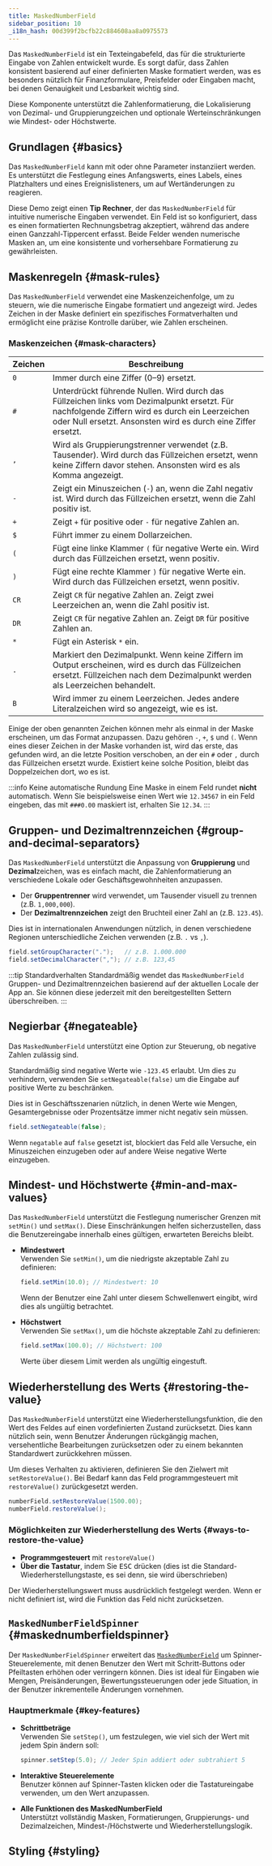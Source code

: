 ```yaml
---
title: MaskedNumberField
sidebar_position: 10
_i18n_hash: 00d399f2bcfb22c884608aa8a0975573
---
```

<DocChip chip='shadow' />
<DocChip chip='name' label="dwc-numberfield" />
<DocChip chip='since' label='24.10' />
<JavadocLink type="foundation" location="com/webforj/component/field/MaskedNumberField" top='true'/>

Das `MaskedNumberField` ist ein Texteingabefeld, das für die strukturierte Eingabe von Zahlen entwickelt wurde. Es sorgt dafür, dass Zahlen konsistent basierend auf einer definierten Maske formatiert werden, was es besonders nützlich für Finanzformulare, Preisfelder oder Eingaben macht, bei denen Genauigkeit und Lesbarkeit wichtig sind.

Diese Komponente unterstützt die Zahlenformatierung, die Lokalisierung von Dezimal- und Gruppierungzeichen und optionale Werteinschränkungen wie Mindest- oder Höchstwerte.

## Grundlagen {#basics}

Das `MaskedNumberField` kann mit oder ohne Parameter instanziiert werden. Es unterstützt die Festlegung eines Anfangswerts, eines Labels, eines Platzhalters und eines Ereignislisteners, um auf Wertänderungen zu reagieren.

Diese Demo zeigt einen **Tip Rechner**, der das `MaskedNumberField` für intuitive numerische Eingaben verwendet. Ein Feld ist so konfiguriert, dass es einen formatierten Rechnungsbetrag akzeptiert, während das andere einen Ganzzahl-Tippercent erfasst. Beide Felder wenden numerische Masken an, um eine konsistente und vorhersehbare Formatierung zu gewährleisten.

<ComponentDemo 
path='/webforj/maskednumberfield?' 
javaE='https://raw.githubusercontent.com/webforj/webforj-documentation/refs/heads/main/src/main/java/com/webforj/samples/views/fields/maskednumberfield/MaskedNumberFieldView.java'
height='270px'
/>

## Maskenregeln {#mask-rules}

Das `MaskedNumberField` verwendet eine Maskenzeichenfolge, um zu steuern, wie die numerische Eingabe formatiert und angezeigt wird. 
Jedes Zeichen in der Maske definiert ein spezifisches Formatverhalten und ermöglicht eine präzise Kontrolle darüber, wie Zahlen erscheinen.

### Maskenzeichen {#mask-characters}

| Zeichen    | Beschreibung |
|------------|--------------|
| `0`        | Immer durch eine Ziffer (0–9) ersetzt. |
| `#`        | Unterdrückt führende Nullen. Wird durch das Füllzeichen links vom Dezimalpunkt ersetzt. Für nachfolgende Ziffern wird es durch ein Leerzeichen oder Null ersetzt. Ansonsten wird es durch eine Ziffer ersetzt. |
| `,`        | Wird als Gruppierungstrenner verwendet (z.B. Tausender). Wird durch das Füllzeichen ersetzt, wenn keine Ziffern davor stehen. Ansonsten wird es als Komma angezeigt. |
| `-`        | Zeigt ein Minuszeichen (`-`) an, wenn die Zahl negativ ist. Wird durch das Füllzeichen ersetzt, wenn die Zahl positiv ist. |
| `+`        | Zeigt `+` für positive oder `-` für negative Zahlen an. |
| `$`        | Führt immer zu einem Dollarzeichen. |
| `(`        | Fügt eine linke Klammer `(` für negative Werte ein. Wird durch das Füllzeichen ersetzt, wenn positiv. |
| `)`        | Fügt eine rechte Klammer `)` für negative Werte ein. Wird durch das Füllzeichen ersetzt, wenn positiv. |
| `CR`       | Zeigt `CR` für negative Zahlen an. Zeigt zwei Leerzeichen an, wenn die Zahl positiv ist. |
| `DR`       | Zeigt `CR` für negative Zahlen an. Zeigt `DR` für positive Zahlen an. |
| `*`        | Fügt ein Asterisk `*` ein. |
| `.`        | Markiert den Dezimalpunkt. Wenn keine Ziffern im Output erscheinen, wird es durch das Füllzeichen ersetzt. Füllzeichen nach dem Dezimalpunkt werden als Leerzeichen behandelt. |
| `B`        | Wird immer zu einem Leerzeichen. Jedes andere Literalzeichen wird so angezeigt, wie es ist. |

Einige der oben genannten Zeichen können mehr als einmal in der Maske erscheinen, um das Format anzupassen. Dazu gehören `-`, `+`, `$` und `(`. Wenn eines dieser Zeichen in der Maske vorhanden ist, wird das erste, das gefunden wird, an die letzte Position verschoben, an der ein `#` oder `,` durch das Füllzeichen ersetzt wurde. Existiert keine solche Position, bleibt das Doppelzeichen dort, wo es ist.

:::info Keine automatische Rundung
Eine Maske in einem Feld rundet **nicht** automatisch. Wenn Sie beispielsweise einen Wert wie `12.34567` in ein Feld eingeben, das mit `###0.00` maskiert ist, erhalten Sie `12.34`.
:::

## Gruppen- und Dezimaltrennzeichen {#group-and-decimal-separators}

Das `MaskedNumberField` unterstützt die Anpassung von **Gruppierung** und **Dezimal**zeichen, was es einfach macht, die Zahlenformatierung an verschiedene Lokale oder Geschäftsgewohnheiten anzupassen.

- Der **Gruppentrenner** wird verwendet, um Tausender visuell zu trennen (z.B. `1,000,000`).
- Der **Dezimaltrennzeichen** zeigt den Bruchteil einer Zahl an (z.B. `123.45`).

Dies ist in internationalen Anwendungen nützlich, in denen verschiedene Regionen unterschiedliche Zeichen verwenden (z.B. `.` vs `,`).

```java
field.setGroupCharacter(".");   // z.B. 1.000.000
field.setDecimalCharacter(","); // z.B. 123,45
```

:::tip Standardverhalten
Standardmäßig wendet das `MaskedNumberField` Gruppen- und Dezimaltrennzeichen basierend auf der aktuellen Locale der App an. Sie können diese jederzeit mit den bereitgestellten Settern überschreiben.
:::

## Negierbar {#negateable}

Das `MaskedNumberField` unterstützt eine Option zur Steuerung, ob negative Zahlen zulässig sind.

Standardmäßig sind negative Werte wie `-123.45` erlaubt. Um dies zu verhindern, verwenden Sie `setNegateable(false)` um die Eingabe auf positive Werte zu beschränken.

Dies ist in Geschäftsszenarien nützlich, in denen Werte wie Mengen, Gesamtergebnisse oder Prozentsätze immer nicht negativ sein müssen.

```java
field.setNegateable(false);
```

Wenn `negatable` auf `false` gesetzt ist, blockiert das Feld alle Versuche, ein Minuszeichen einzugeben oder auf andere Weise negative Werte einzugeben.

<ComponentDemo 
path='/webforj/maskednumnegatable/?' 
javaE='https://raw.githubusercontent.com/webforj/webforj-documentation/refs/heads/main/src/main/java/com/webforj/samples/views/fields/maskednumberfield/MaskedNumNegatableView.java'
height='150px'
/>

## Mindest- und Höchstwerte {#min-and-max-values}

Das `MaskedNumberField` unterstützt die Festlegung numerischer Grenzen mit `setMin()` und `setMax()`. 
Diese Einschränkungen helfen sicherzustellen, dass die Benutzereingabe innerhalb eines gültigen, erwarteten Bereichs bleibt.

- **Mindestwert**  
  Verwenden Sie `setMin()`, um die niedrigste akzeptable Zahl zu definieren:

  ```java
  field.setMin(10.0); // Mindestwert: 10
  ```

  Wenn der Benutzer eine Zahl unter diesem Schwellenwert eingibt, wird dies als ungültig betrachtet.

- **Höchstwert**  
  Verwenden Sie `setMax()`, um die höchste akzeptable Zahl zu definieren:

  ```java
  field.setMax(100.0); // Höchstwert: 100
  ```

  Werte über diesem Limit werden als ungültig eingestuft.

## Wiederherstellung des Werts {#restoring-the-value}

Das `MaskedNumberField` unterstützt eine Wiederherstellungsfunktion, die den Wert des Feldes auf einen vordefinierten Zustand zurücksetzt. 
Dies kann nützlich sein, wenn Benutzer Änderungen rückgängig machen, versehentliche Bearbeitungen zurücksetzen oder zu einem bekannten Standardwert zurückkehren müssen.

Um dieses Verhalten zu aktivieren, definieren Sie den Zielwert mit `setRestoreValue()`. 
Bei Bedarf kann das Feld programmgesteuert mit `restoreValue()` zurückgesetzt werden.

```java
numberField.setRestoreValue(1500.00);
numberField.restoreValue();
```

### Möglichkeiten zur Wiederherstellung des Werts {#ways-to-restore-the-value}

- **Programmgesteuert** mit `restoreValue()`
- **Über die Tastatur**, indem Sie <kbd>ESC</kbd> drücken (dies ist die Standard-Wiederherstellungstaste, es sei denn, sie wird überschrieben)

Der Wiederherstellungswert muss ausdrücklich festgelegt werden. Wenn er nicht definiert ist, wird die Funktion das Feld nicht zurücksetzen.

<ComponentDemo 
path='/webforj/maskednumrestore?' 
javaE='https://raw.githubusercontent.com/webforj/webforj-documentation/refs/heads/main/src/main/java/com/webforj/samples/views/fields/maskednumberfield/MaskedNumRestoreView.java'
height='150px'
/>

## `MaskedNumberFieldSpinner` {#maskednumberfieldspinner}

Der `MaskedNumberFieldSpinner` erweitert das [`MaskedNumberField`](#basics) um Spinner-Steuerelemente, mit denen Benutzer den Wert mit Schritt-Buttons oder Pfeiltasten erhöhen oder verringern können. 
Dies ist ideal für Eingaben wie Mengen, Preisänderungen, Bewertungssteuerungen oder jede Situation, in der Benutzer inkrementelle Änderungen vornehmen.

<ComponentDemo 
path='/webforj/maskednumspinner?' 
javaE='https://raw.githubusercontent.com/webforj/webforj-documentation/refs/heads/main/src/main/java/com/webforj/samples/views/fields/maskednumberfield/MaskedNumSpinnerView.java'
height='120px'
/>

### Hauptmerkmale {#key-features}

- **Schrittbeträge**  
  Verwenden Sie `setStep()`, um festzulegen, wie viel sich der Wert mit jedem Spin ändern soll:

  ```java
  spinner.setStep(5.0); // Jeder Spin addiert oder subtrahiert 5
  ```

- **Interaktive Steuerelemente**  
  Benutzer können auf Spinner-Tasten klicken oder die Tastatureingabe verwenden, um den Wert anzupassen.

- **Alle Funktionen des MaskedNumberField**  
  Unterstützt vollständig Masken, Formatierungen, Gruppierungs- und Dezimalzeichen, Mindest-/Höchstwerte und Wiederherstellungslogik.

## Styling {#styling}

<TableBuilder name="MaskedNumberField" />
